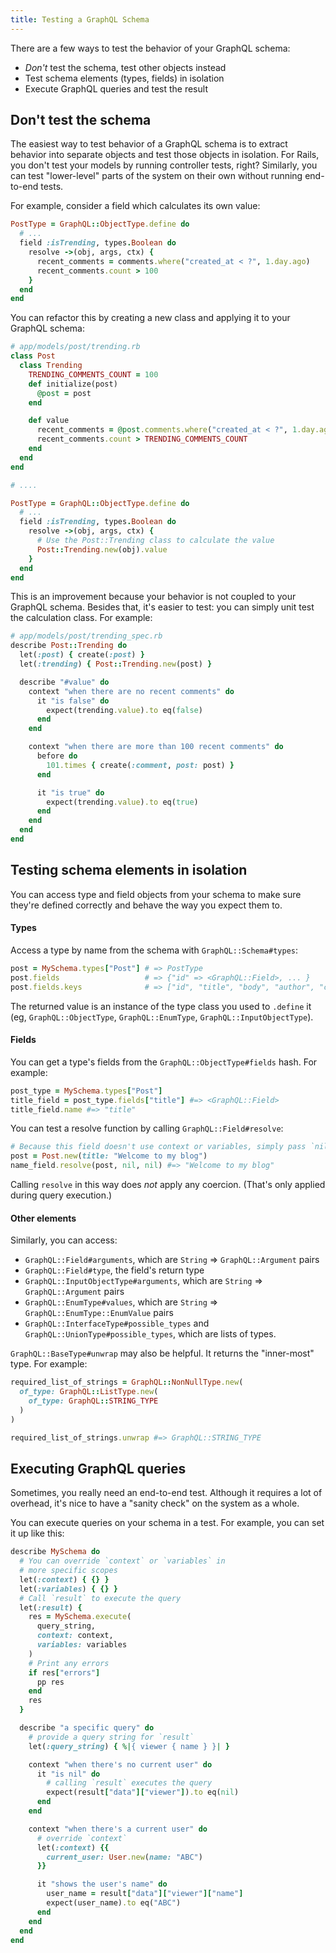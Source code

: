 ```yaml
---
title: Testing a GraphQL Schema
---
```


There are a few ways to test the behavior of your GraphQL schema:

- _Don't_ test the schema, test other objects instead
- Test schema elements (types, fields) in isolation
- Execute GraphQL queries and test the result


## Don't test the schema

The easiest way to test behavior of a GraphQL schema is to extract behavior into separate objects and test those objects in isolation. For Rails, you don't test your models by running controller tests, right? Similarly, you can test "lower-level" parts of the system on their own without running end-to-end tests.

For example, consider a field which calculates its own value:

```ruby
PostType = GraphQL::ObjectType.define do
  # ...
  field :isTrending, types.Boolean do
    resolve ->(obj, args, ctx) {
      recent_comments = comments.where("created_at < ?", 1.day.ago)
      recent_comments.count > 100
    }
  end
end
```

You can refactor this by creating a new class and applying it to your GraphQL schema:

```ruby
# app/models/post/trending.rb
class Post
  class Trending
    TRENDING_COMMENTS_COUNT = 100
    def initialize(post)
      @post = post
    end

    def value
      recent_comments = @post.comments.where("created_at < ?", 1.day.ago)
      recent_comments.count > TRENDING_COMMENTS_COUNT       
    end
  end
end

# ....

PostType = GraphQL::ObjectType.define do
  # ...
  field :isTrending, types.Boolean do
    resolve ->(obj, args, ctx) {
      # Use the Post::Trending class to calculate the value
      Post::Trending.new(obj).value
    }
  end
end
```

This is an improvement because your behavior is not coupled to your GraphQL schema. Besides that, it's easier to test: you can simply unit test the calculation class. For example:

```ruby
# app/models/post/trending_spec.rb
describe Post::Trending do
  let(:post) { create(:post) }
  let(:trending) { Post::Trending.new(post) }

  describe "#value" do
    context "when there are no recent comments" do
      it "is false" do
        expect(trending.value).to eq(false)
      end
    end

    context "when there are more than 100 recent comments" do
      before do
        101.times { create(:comment, post: post) }
      end

      it "is true" do
        expect(trending.value).to eq(true)
      end
    end
  end
end
```

## Testing schema elements in isolation

You can access type and field objects from your schema to make sure they're defined correctly and behave the way you expect them to.

#### Types

Access a type by name from the schema with `GraphQL::Schema#types`:

```ruby
post = MySchema.types["Post"] # => PostType
post.fields                   # => {"id" => <GraphQL::Field>, ... }
post.fields.keys              # => ["id", "title", "body", "author", "comments"]
```

The returned value is an instance of the type class you used to `.define` it (eg, `GraphQL::ObjectType`, `GraphQL::EnumType`, `GraphQL::InputObjectType`).

#### Fields

You can get a type's fields from the `GraphQL::ObjectType#fields` hash. For example:

```ruby
post_type = MySchema.types["Post"]
title_field = post_type.fields["title"] #=> <GraphQL::Field>
title_field.name #=> "title"
```

You can test a resolve function by calling `GraphQL::Field#resolve`:

```ruby
# Because this field doesn't use context or variables, simply pass `nil`
post = Post.new(title: "Welcome to my blog")
name_field.resolve(post, nil, nil) #=> "Welcome to my blog"
```

Calling `resolve` in this way does _not_ apply any coercion. (That's only applied during query execution.)

#### Other elements

Similarly, you can access:

- `GraphQL::Field#arguments`, which are `String` => `GraphQL::Argument` pairs
- `GraphQL::Field#type`, the field's return type
- `GraphQL::InputObjectType#arguments`, which are `String` => `GraphQL::Argument` pairs
- `GraphQL::EnumType#values`, which are `String` => `GraphQL::EnumType::EnumValue` pairs
- `GraphQL::InterfaceType#possible_types` and `GraphQL::UnionType#possible_types`, which are lists of types.

`GraphQL::BaseType#unwrap` may also be helpful. It returns the "inner-most" type. For example:

```ruby
required_list_of_strings = GraphQL::NonNullType.new(
  of_type: GraphQL::ListType.new(
    of_type: GraphQL::STRING_TYPE
  )
)

required_list_of_strings.unwrap #=> GraphQL::STRING_TYPE
```

## Executing GraphQL queries

Sometimes, you really need an end-to-end test. Although it requires a lot of overhead, it's nice to have a "sanity check" on the system as a whole.

You can execute queries on your schema in a test. For example, you can set it up like this:

```ruby
describe MySchema do
  # You can override `context` or `variables` in
  # more specific scopes
  let(:context) { {} }
  let(:variables) { {} }
  # Call `result` to execute the query
  let(:result) {
    res = MySchema.execute(
      query_string,
      context: context,
      variables: variables
    )
    # Print any errors
    if res["errors"]
      pp res
    end
    res
  }

  describe "a specific query" do
    # provide a query string for `result`
    let(:query_string) { %|{ viewer { name } }| }

    context "when there's no current user" do
      it "is nil" do
        # calling `result` executes the query
        expect(result["data"]["viewer"]).to eq(nil)
      end
    end

    context "when there's a current user" do
      # override `context`
      let(:context) {{
        current_user: User.new(name: "ABC")
      }}

      it "shows the user's name" do
        user_name = result["data"]["viewer"]["name"]
        expect(user_name).to eq("ABC")
      end
    end
  end
end
```

